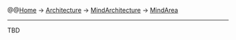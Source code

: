 @@[Home](Home.md) -> [Architecture](Architecture.md) -> [MindArchitecture](MindArchitecture.md) -> [MindArea](MindArea.md)



---


TBD